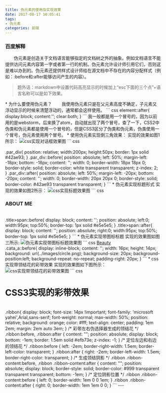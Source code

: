 ```yaml
---
title: 伪元素的使用及实现效果
date: 2017-08-17 10:05:41
tags:
- 伪元素
categories: 前端
---
```

### 百度解释 ###
&emsp;&emsp;伪元素是创造关于文档语言能够指定的文档树之外的抽象。例如文档语言不能提供访问元素内容第一字或者第一行的机制。伪元素允许设计师引用它们，否则这是难以办到的。伪元素还提供样式设计师给在源文档中不存在的内容分配样式（例如：:before和:after能够访问产生的内容）。
> 题外话：markdown中设置代码高亮显示的时候加上“esc下面的三个点”+语言名称可以是如下效果。

<p hidden><!--more--></p>
* 为什么要使用伪元素？
&emsp;&emsp;我使用伪元素只是在父元素高度不确定，子元素又浮动显示的时候来清楚浮动的，通常都会这样使用。
``` css
element::after{
    display:block;
    content:'';
    clear:both;
}
```
我一般都是用一个冒号的，因为以前用的是webstorm，后来换了atom，自动就出现了两个冒号，查了一下，CSS2中伪类和伪元素都是使用一个冒号的，但是CSS3区分了伪类和伪元素，伪类使用一个冒号，伪元素使用两个冒号。
* 使用伪元素实现倒三角效果：
实现的效果如图1所示：
<img src="http://wx2.sinaimg.cn/mw690/d83fac1bly1fimkv7bu5kj207f03udfm.jpg" alt="css实现对话框效果图" title="css实现对话框效果图">
``` css
<div class="par_div"></div>
<br>
.par_div{
    position: relative;
    width:200px;
    height:50px;
    border: 1px solid #42ae93;
}
.par_div::before{
    position: absolute;
    left: 50%;
    margin-left: -18px;
    bottom: -18px;
    content: '';
    width: 0;
    border-width: 18px 18px 0;
    border-style: solid;
    border-color: white transparent transparent;
    z-index: 2;
}
.par_div::after{
    position: absolute;
    left: 50%;
    margin-left: -20px;
    bottom: -20px;
    content: '';
    width: 0;
    border-width: 20px 20px 0;
    border-style: solid;
    border-color: #42ae93 transparent transparent;
}
```
* 伪元素实现标题形式
实现的效果如图2所示：
<img src="http://wx2.sinaimg.cn/mw690/d83fac1bly1fimkv9a3jmj209601smwx.jpg" alt="css实现标题效果图" title="css实现标题效果图">
``` css
<h3 class="title">
    <span>ABOUT ME</span>
</h3>
<br>
.title>span::before{
    display: block;
    content: '';
    position: absolute;
    left:0;
    width:95px;
    top:50%;
    border-top: 1px solid #e5e5e5;
}
.title>span::after{
    display: block;
    content: '';
    position: absolute;
    right:0;
    width:95px;
    top:50%;
    border-top: 1px solid #e5e5e5;
}
```
* 伪元素实现带图标标题
实现的效果图如图三所示:
<img src="http://wx2.sinaimg.cn/mw690/d83fac1bly1fimkvbztjej208201da9t.jpg" alt="伪元素实现带图标标题效果图" title="伪元素实现带图标标题效果图">
``` css
<a href="#" class="cata_a">Beauty</a>
<br>
.cata_a::before{
    display: inline-block;
    content: '';
    width: 16px;
    height: 14px;
    background: url(../images/circle.png);
    background-size: 20px;
    background-position:left;
    background-repeat: no-repeat;
    padding-right: 20px;
}
```
* css实现带领结花的彩带效果
实现的效果图如下图所示：
<img src="http://wx2.sinaimg.cn/mw690/d83fac1bly1fimrpbba30j20g3043glh.jpg" alt="css实现带领结花的彩带效果图" title="css实现带领结花的彩带效果图">
```  css
<h1 class="ribbon">
    <span class="ribbon-content">CSS3实现的彩带效果</span>
</h1>
<br>
.ribbon{
    display: block;
    font-size: 14px !important;
    font-family: 'microsoft yahei',Arial,sans-serif;
    font-weight: normal;
    max-width: 50%;
    position: relative;
    background: orange;
    color: #fff;
    text-align: center;
    padding: 1em 2em;
    margin: 2em auto 3em;
}
/* 彩带左右伪选择器生成的领结花 */
.ribbon:before, .ribbon:after {
 content: "";
 position: absolute;
 display: block;
 bottom: -1em;
 border: 1.5em solid #efb73e;
 z-index: -1;
}
/* 定位左边和右边的领结花 */
.ribbon:before {
 left: -2em;
 border-right-width: 1.5em;
 border-left-color: transparent;
}
.ribbon:after {
 right: -2em;
 border-left-width: 1.5em;
 border-right-color: transparent;
}
/* 生成领结阴影 */
.ribbon .ribbon-content:before, .ribbon .ribbon-content:after {
 content: "";
 position: absolute;
 display: block;
 border-style: solid;
 border-color: #999 transparent transparent transparent;
 bottom: -1em;
}
/* 定位阴影位置 */
.ribbon .ribbon-content:before {
 left: 0;
 border-width: 1em 0 0 1em;
}
.ribbon .ribbon-content:after {
 right: 0;
 border-width: 1em 1em 0 0;
}
```
---
